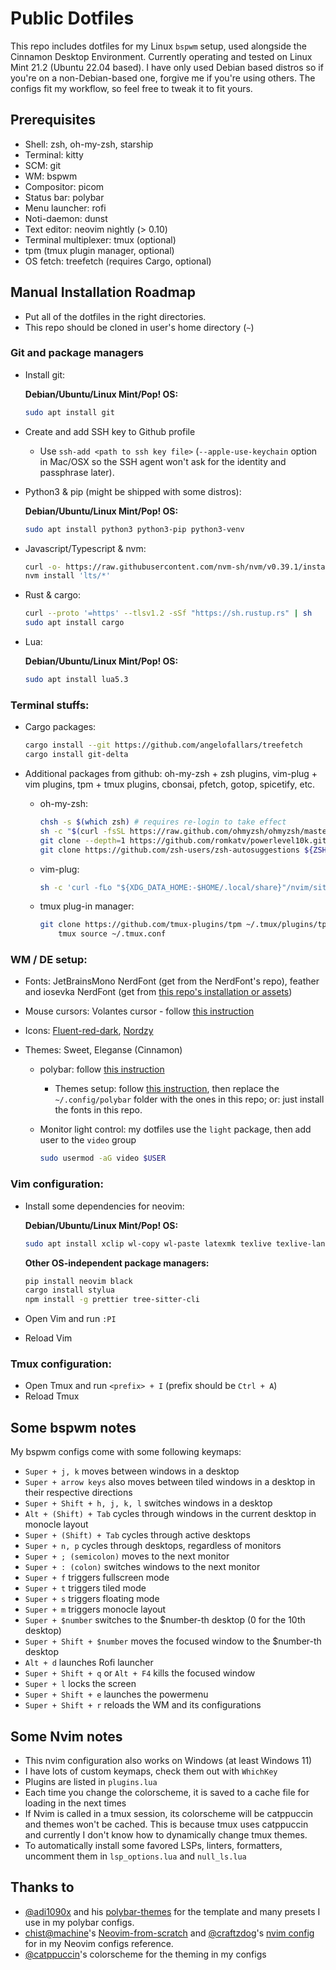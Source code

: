 # Public Dotfiles

This repo includes dotfiles for my Linux `bspwm` setup, used alongside the Cinnamon Desktop Environment.
Currently operating and tested on Linux Mint 21.2 (Ubuntu  22.04 based). I have only used Debian based distros
so if you're on a non-Debian-based one, forgive me if you're using others. The configs fit my workflow, so feel free
to tweak it to fit yours.

## Prerequisites

- Shell: zsh, oh-my-zsh, starship
- Terminal: kitty
- SCM: git
- WM: bspwm
- Compositor: picom
- Status bar: polybar
- Menu launcher: rofi
- Noti-daemon: dunst
- Text editor: neovim nightly (> 0.10)
- Terminal multiplexer: tmux (optional)
- tpm (tmux plugin manager, optional)
- OS fetch: treefetch (requires Cargo, optional)

## Manual Installation Roadmap

- Put all of the dotfiles in the right directories.
- This repo should be cloned in user's home directory (`~`)

### Git and package managers

- Install git:
	
	**Debian/Ubuntu/Linux Mint/Pop! OS:**
  ```bash
  sudo apt install git
  ```

- Create and add SSH key to Github profile
	- Use ```ssh-add <path to ssh key file>``` (`--apple-use-keychain` option in Mac/OSX so the SSH agent won't ask for the identity and passphrase later).

- Python3 & pip (might be shipped with some distros):

	**Debian/Ubuntu/Linux Mint/Pop! OS:**
	
  ```bash
  sudo apt install python3 python3-pip python3-venv
  ```

- Javascript/Typescript & nvm:
 
  ```bash
  curl -o- https://raw.githubusercontent.com/nvm-sh/nvm/v0.39.1/install.sh | bash
  nvm install 'lts/*'
  ```

- Rust & cargo:
 
  ```bash
  curl --proto '=https' --tlsv1.2 -sSf "https://sh.rustup.rs" | sh
  sudo apt install cargo
  ```

- Lua:

	**Debian/Ubuntu/Linux Mint/Pop! OS:**
 
  ```bash
  sudo apt install lua5.3
  ```

### Terminal stuffs:

- Cargo packages:
 
  ```bash
  cargo install --git https://github.com/angelofallars/treefetch
  cargo install git-delta
  ```

- Additional packages from github: oh-my-zsh + zsh plugins, vim-plug + vim plugins, tpm + tmux plugins, cbonsai, pfetch, gotop, spicetify, etc.
 
  - oh-my-zsh:
 
    ```bash
    chsh -s $(which zsh) # requires re-login to take effect
    sh -c "$(curl -fsSL https://raw.github.com/ohmyzsh/ohmyzsh/master/tools/install.sh)"
    git clone --depth=1 https://github.com/romkatv/powerlevel10k.git ${ZSH_CUSTOM:-$HOME/.oh-my-zsh/custom}/themes/powerlevel10k
    git clone https://github.com/zsh-users/zsh-autosuggestions ${ZSH_CUSTOM:-~/.oh-my-zsh/custom}/plugins/zsh-autosuggestions
    ```
 
  - vim-plug:
 
    ```bash
    sh -c 'curl -fLo "${XDG_DATA_HOME:-$HOME/.local/share}"/nvim/site/autoload/plug.vim --create-dirs https://raw.githubusercontent.com/junegunn/vim-plug/master/plug.vim'
    ```

  - tmux plug-in manager:

  	```bash
  	git clone https://github.com/tmux-plugins/tpm ~/.tmux/plugins/tpm
		tmux source ~/.tmux.conf
  	```
### WM / DE setup:

- Fonts: JetBrainsMono NerdFont (get from the NerdFont's repo), feather and iosevka NerdFont (get from [this repo's installation or assets](https://github.com/adi1090x/polybar-themes))

- Mouse cursors: Volantes cursor - follow [this instruction](https://github.com/varlesh/volantes-cursors)

- Icons: [Fluent-red-dark](https://github.com/vinceliuice/Fluent-icon-theme), [Nordzy](https://github.com/alvatip/Nordzy-icon)

- Themes: Sweet, Eleganse (Cinnamon)

  - polybar: follow [this instruction](https://github.com/polybar/polybar#installation)

    - Themes setup: follow [this instruction](https://github.com/adi1090x/polybar-themes#installation), then replace the `~/.config/polybar` folder with the ones in this repo; or: just install the fonts in this repo.

  - Monitor light control: my dotfiles use the `light` package, then add user to the `video` group

    ```bash
    sudo usermod -aG video $USER
    ```

### Vim configuration:

- Install some dependencies for neovim:

	**Debian/Ubuntu/Linux Mint/Pop! OS:**
	
	```bash
	sudo apt install xclip wl-copy wl-paste latexmk texlive texlive-lang-other
	```

	**Other OS-independent package managers:**

	```bash
	pip install neovim black
	cargo install stylua
	npm install -g prettier tree-sitter-cli
	```
- Open Vim and run `:PI`
- Reload Vim

### Tmux configuration:

- Open Tmux and run `<prefix> + I` (prefix should be `Ctrl + A`)
- Reload Tmux

## Some bspwm notes

My bspwm configs come with some following keymaps:

- `Super + j, k` moves between windows in a desktop 
- `Super + arrow keys` also moves between tiled windows in a desktop in their respective directions
- `Super + Shift + h, j, k, l` switches windows in a desktop
- `Alt + (Shift) + Tab` cycles through windows in the current desktop in monocle layout
- `Super + (Shift) + Tab` cycles through active desktops
- `Super + n, p` cycles through desktops, regardless of monitors
- `Super + ; (semicolon)` moves to the next monitor 
- `Super + : (colon)` switches windows to the next monitor 
- `Super + f` triggers fullscreen mode
- `Super + t` triggers tiled mode
- `Super + s` triggers floating mode
- `Super + m` triggers monocle layout
- `Super + $number` switches to the $number-th desktop (0 for the 10th desktop)
- `Super + Shift + $number` moves the focused window to the $number-th desktop
- `Alt + d` launches Rofi launcher
- `Super + Shift + q` or `Alt + F4` kills the focused window
- `Super + l` locks the screen
- `Super + Shift + e` launches the powermenu
- `Super + Shift + r` reloads the WM and its configurations

## Some Nvim notes

- This nvim configuration also works on Windows (at least Windows 11)
- I have lots of custom keymaps, check them out with `WhichKey`
- Plugins are listed in `plugins.lua`
- Each time you change the colorscheme, it is saved to a cache file for loading in the next times
- If Nvim is called in a tmux session, its colorscheme will be catppuccin and themes won't be cached. This is because tmux uses catppuccin and currently I don't know how to dynamically change tmux themes.
- To automatically install some favored LSPs, linters, formatters, uncomment them in `lsp_options.lua` and `null_ls.lua`

## Thanks to

- [@adi1090x](https://github.com/adi1090x) and his [polybar-themes](https://github.com/adi1090x/polybar-themes) for the template and many presets I use in my polybar configs.
- [chist@machine](https://www.chrisatmachine.com/)'s [Neovim-from-scratch](https://github.com/LunarVim/Neovim-from-scratch) and [@craftzdog](https://github.com/craftzdog)'s [nvim config](https://github.com/craftzdog/dotfiles-public/tree/master/.config/nvim) for in my Neovim configs reference.
- [@catppuccin](https://github.com/catppuccin)'s colorscheme for the theming in my configs

